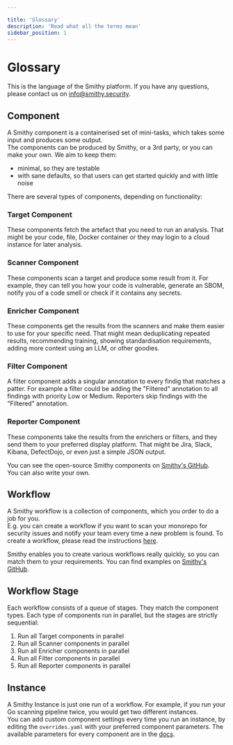 ```yaml
---

title: 'Glossary'
description: 'Read what all the terms mean'
sidebar_position: 1
---
```


# Glossary

This is the language of the Smithy platform. If you have any questions, please
contact us
on <a href="mailto:info@smithy.security">info@smithy.security</a>.

## Component

A Smithy component is a containerised set of mini-tasks, which takes some input
and produces some output.\
The components can be produced by Smithy, or a 3rd party, or you can make your
own. We aim to keep them:

* minimal, so they are testable
* with sane defaults, so that users can get started quickly and with little
  noise

There are several types of components, depending on functionality:

### Target Component

These components fetch the artefact that you need to run an analysis. That might
be your code, file, Docker container or they may login to a cloud instance for
later analysis.

### Scanner Component

These components scan a target and produce some result from it. For example,
they can tell you how your code is
vulnerable, generate an SBOM, notify you of a code smell or check if it contains
any secrets.

### Enricher Component

These components get the results from the scanners and make them easier to use
for your specific need.
That might mean deduplicating repeated results, recommending training, showing
standardisation requirements, adding more
context using an LLM, or other goodies.

### Filter Component

A filter component adds a singular annotation to every findig that matches a
patter.
For example a filter could be adding the "Filtered" annotation to all findings
with priority Low or Medium.
Reporters skip findings with the "Filtered" annotation.

### Reporter Component

These components take the results from the enrichers or filters, and they send
them to your preferred
display platform. That might be Jira, Slack, Kibana, DefectDojo, or even just a
simple JSON output.

You can see the open-source Smithy components
on [Smithy's GitHub](https://github.com/smithy-security/smithy/tree/main/components).\
You can also write your own.

## Workflow

A Smithy workflow is a collection of components, which you order to do a job for
you.\
E.g. you can create a workflow if you want to scan your monorepo for security
issues and notify your team every time a
new problem is found. To create a workflow, please read the
instructions [here](/docs/oss/writing-workflows.md).

Smithy enables you to create various workflows really quickly, so you can match
them to your requirements.
You can find examples
on [Smithy's GitHub](https://github.com/smithy-security/smithy/tree/main/examples/pipelines).

## Workflow Stage

Each workflow consists of a queue of stages. They match the component types.
Each type of components run in parallel,
but the stages are strictly sequential:

1. Run all Target components in parallel
2. Run all Scanner components in parallel
3. Run all Enricher components in parallel
4. Run all Filter components in parallel
5. Run all Reporter components in parallel

## Instance

A Smithy Instance is just one run of a workflow. For example, if you run your Go
scanning pipeline twice, you
would get two different instances.\
You can add custom component settings every time you run an instance, by editing
the `overrides.yaml` with
your preferred component parameters. The available parameters for every
component are in
the [docs](/docs/category/components).
